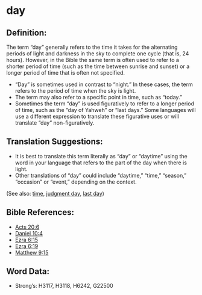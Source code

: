 # day

## Definition:

The term “day” generally refers to the time it takes for the alternating periods of light and darkness in the sky to complete one cycle (that is, 24 hours). However, in the Bible the same term is often used to refer to a shorter period of time (such as the time between sunrise and sunset) or a longer period of time that is often not specified.

* “Day” is sometimes used in contrast to “night.” In these cases, the term refers to the period of time when the sky is light.
* The term may also refer to a specific point in time, such as “today.”
* Sometimes the term “day” is used figuratively to refer to a longer period of time, such as the “day of Yahweh” or “last days.” Some languages will use a different expression to translate these figurative uses or will translate “day” non-figuratively.

## Translation Suggestions:

* It is best to translate this term literally as “day” or “daytime” using the word in your language that refers to the part of the day when there is light.
* Other translations of “day” could include “daytime,” “time,” “season,” “occasion” or “event,” depending on the context.

(See also: [time](../other/time.md), [judgment day](../kt/judgmentday.md), [last day](../kt/lastday.md))

## Bible References:

* [Acts 20:6](rc://en/tn/help/act/20/06)
* [Daniel 10:4](rc://en/tn/help/dan/10/04)
* [Ezra 6:15](rc://en/tn/help/ezr/06/15)
* [Ezra 6:19](rc://en/tn/help/ezr/06/19)
* [Matthew 9:15](rc://en/tn/help/mat/09/15)

## Word Data:

* Strong’s: H3117, H3118, H6242, G22500

